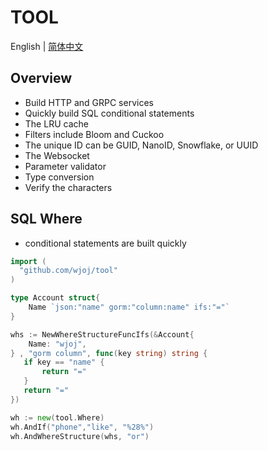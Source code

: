 # TOOL

English | [简体中文](README-CN.md)

## Overview

* Build HTTP and GRPC services
* Quickly build SQL conditional statements
* The LRU cache
* Filters include Bloom and Cuckoo
* The unique ID can be GUID, NanoID, Snowflake, or UUID
* The Websocket
* Parameter validator
* Type conversion
* Verify the characters

## SQL Where 
* conditional statements are built quickly

```go
import (
  "github.com/wjoj/tool"
)

type Account struct{
    Name `json:"name" gorm:"column:name" ifs:"="`
}

whs := NewWhereStructureFuncIfs(&Account{
    Name: "wjoj",
} , "gorm column", func(key string) string {
   if key == "name" {
       return "="
   }
   return "="
})

wh := new(tool.Where)
wh.AndIf("phone","like", "%28%")
wh.AndWhereStructure(whs, "or")
```